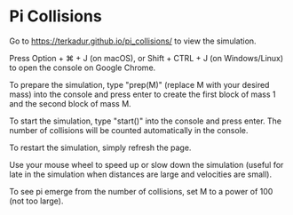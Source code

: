 # Pi Collisions

Go to https://terkadur.github.io/pi_collisions/ to view the simulation.

Press Option + ⌘ + J (on macOS), or Shift + CTRL + J (on Windows/Linux) to open the console on Google Chrome.

To prepare the simulation, type "prep(M)" (replace M with your desired mass) into the console and press enter to create the first block of mass 1 and the second block of mass M.

To start the simulation, type "start()" into the console and press enter. The number of collisions will be counted automatically in the console.

To restart the simulation, simply refresh the page.

Use your mouse wheel to speed up or slow down the simulation (useful for late in the simulation when distances are large and velocities are small).

To see pi emerge from the number of collisions, set M to a power of 100 (not too large).
